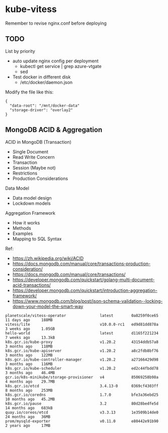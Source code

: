 # kube-vitess

Remember to revise nginx.conf before deploying

## TODO

List by priority

- auto update nginx config per deployment
  - kubectl get service | grep azure-vtgate
  - sed
- Test docker in different disk 
  - /etc/docker/daemon.json

Modify the file like this:

```
{
  "data-root": "/mnt/docker-data"
  "storage-driver": "overlay2"
}
```

## MongoDB ACID & Aggregation

ACID in MongoDB (Transaction)
- Single Document
- Read Write Concern
- Transaction
- Session (Maybe not)
- Restrictions
- Production Considerations

Data Model
- Data model design 
- Lockdown models 

Aggregation Framework
- How it works
- Methods
- Examples
- Mapping to SQL Syntax

Ref:
- https://zh.wikipedia.org/wiki/ACID
- https://docs.mongodb.com/manual/core/transactions-production-consideration/
- https://docs.mongodb.com/manual/core/transactions/
- https://developer.mongodb.com/quickstart/golang-multi-document-acid-transactions/
- https://developer.mongodb.com/quickstart/introduction-aggregation-framework/
- https://www.mongodb.com/blog/post/json-schema-validation--locking-down-your-model-the-smart-way


```
planetscale/vitess-operator               latest        0a8259f0ce65   11 days ago     188MB
vitess/lite                               v10.0.0-rc1   ed9d81dd878a   3 weeks ago     1.05GB
hello-world                               latest        d1165f221234   7 weeks ago     13.3kB
k8s.gcr.io/kube-proxy                     v1.20.2       43154ddb57a8   3 months ago    118MB
k8s.gcr.io/kube-apiserver                 v1.20.2       a8c2fdb8bf76   3 months ago    122MB
k8s.gcr.io/kube-controller-manager        v1.20.2       a27166429d98   3 months ago    116MB
k8s.gcr.io/kube-scheduler                 v1.20.2       ed2c44fbdd78   3 months ago    46.4MB
gcr.io/k8s-minikube/storage-provisioner   v4            85069258b98a   4 months ago    29.7MB
k8s.gcr.io/etcd                           3.4.13-0      0369cf4303ff   8 months ago    253MB
k8s.gcr.io/coredns                        1.7.0         bfe3a36ebd25   10 months ago   45.2MB
k8s.gcr.io/pause                          3.2           80d28bedfe5d   14 months ago   683kB
quay.io/coreos/etcd                       v3.3.13       1e3509b14de0   24 months ago   36MB
prom/mysqld-exporter                      v0.11.0       e80442e91b90   2 years ago     17MB

```

